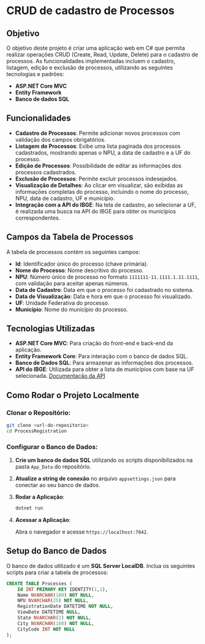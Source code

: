 # CRUD de cadastro de Processos

## Objetivo

O objetivo deste projeto é criar uma aplicação web em C# que permita realizar operações CRUD (Create, Read, Update, Delete) para o cadastro de processos. As funcionalidades implementadas incluem o cadastro, listagem, edição e exclusão de processos, utilizando as seguintes tecnologias e padrões:

- **ASP.NET Core MVC**
- **Entity Framework**
- **Banco de dados SQL**

## Funcionalidades

- **Cadastro de Processos**: Permite adicionar novos processos com validação dos campos obrigatórios.
- **Listagem de Processos**: Exibe uma lista paginada dos processos cadastrados, mostrando apenas o NPU, a data de cadastro e a UF do processo.
- **Edição de Processos**: Possibilidade de editar as informações dos processos cadastrados.
- **Exclusão de Processos**: Permite excluir processos indesejados.
- **Visualização de Detalhes**: Ao clicar em visualizar, são exibidas as informações completas do processo, incluindo o nome do processo, NPU, data de cadastro, UF e município.
- **Integração com a API do IBGE**: Na tela de cadastro, ao selecionar a UF, é realizada uma busca na API do IBGE para obter os municípios correspondentes.

## Campos da Tabela de Processos

A tabela de processos contém os seguintes campos:

- **Id**: Identificador único do processo (chave primária).
- **Nome do Processo**: Nome descritivo do processo.
- **NPU**: Número único de processo no formato `1111111-11.1111.1.11.1111`, com validação para aceitar apenas números.
- **Data de Cadastro**: Data em que o processo foi cadastrado no sistema.
- **Data de Visualização**: Data e hora em que o processo foi visualizado.
- **UF**: Unidade Federativa do processo.
- **Município**: Nome do município do processo.

## Tecnologias Utilizadas

- **ASP.NET Core MVC**: Para criação do front-end e back-end da aplicação.
- **Entity Framework Core**: Para interação com o banco de dados SQL.
- **Banco de Dados SQL**: Para armazenar as informações dos processos.
- **API do IBGE**: Utilizada para obter a lista de municípios com base na UF selecionada. [Documentação da API](https://servicodados.ibge.gov.br/api/docs/localidades)

## Como Rodar o Projeto Localmente

### Clonar o Repositório:

```bash
git clone <url-do-repositorio>
cd ProcessRegistration
```

### Configurar o Banco de Dados:

1. **Crie um banco de dados SQL** utilizando os scripts disponibilizados na pasta `App_Data` do repositório.
2. **Atualize a string de conexão** no arquivo `appsettings.json` para conectar ao seu banco de dados.

4. **Rodar a Aplicação**:

   ```bash
   dotnet run
   ```

5. **Acessar a Aplicação**:

   Abra o navegador e acesse `https://localhost:7042`.

## Setup do Banco de Dados

O banco de dados utilizado é um **SQL Server LocalDB**. Inclua os seguintes scripts para criar a tabela de processos:

```sql
CREATE TABLE Processes (
    Id INT PRIMARY KEY IDENTITY(1,1),
    Name NVARCHAR(100) NOT NULL,
    NPU NVARCHAR(25) NOT NULL,
    RegistrationDate DATETIME NOT NULL,
    ViewDate DATETIME NULL,
    State NVARCHAR(2) NOT NULL,
    City NVARCHAR(100) NOT NULL,
    CityCode INT NOT NULL
);
```
